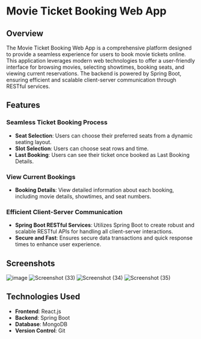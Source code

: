 # Movie Ticket Booking Web App

## Overview
The Movie Ticket Booking Web App is a comprehensive platform designed to provide a seamless experience for users to book movie tickets online. This application leverages modern web technologies to offer a user-friendly interface for browsing movies, selecting showtimes, booking seats, and viewing current reservations. The backend is powered by Spring Boot, ensuring efficient and scalable client-server communication through RESTful services.

## Features

### Seamless Ticket Booking Process
- **Seat Selection**: Users can choose their preferred seats from a dynamic seating layout.
- **Slot Selection**: Users can choose seat rows and time.
- **Last Booking**: Users can see their ticket once booked as Last Booking Details.

### View Current Bookings
- **Booking Details**: View detailed information about each booking, including movie details, showtimes, and seat numbers.

### Efficient Client-Server Communication
- **Spring Boot RESTful Services**: Utilizes Spring Boot to create robust and scalable RESTful APIs for handling all client-server interactions.
- **Secure and Fast**: Ensures secure data transactions and quick response times to enhance user experience.

## **Screenshots**
![image](https://github.com/anukulsahu/movie-ticket-booking/assets/133359748/f86eff26-d098-4292-b658-b7a16916a2e8)
![Screenshot (33)](https://github.com/anukulsahu/movie-ticket-booking/assets/133359748/3f05b24b-95c6-48e2-94c3-3c3a0d67f3bd)
![Screenshot (34)](https://github.com/anukulsahu/movie-ticket-booking/assets/133359748/227081e8-7804-46ed-9eb0-9899f735d33d)
![Screenshot (35)](https://github.com/anukulsahu/movie-ticket-booking/assets/133359748/74e0c0cf-3a9e-40fb-aa04-a27df0971230)






## Technologies Used

- **Frontend**: React.js
- **Backend**: Spring Boot
- **Database**: MongoDB
- **Version Control**: Git
